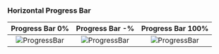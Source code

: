 ### Horizontal Progress Bar






Progress Bar 0%            |  Progress Bar -% | Progress Bar 100%
:-------------------------:|:-------------------------:|:-------------------------:
![ProgressBar](./assets/ProgressBarStateOne.png)  |  ![ProgressBar](./assets/ProgressBarStateTwo.png) | ![ProgressBar](./assets/ProgressBarStateThree.png)
